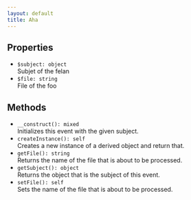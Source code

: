 ```yaml
---
layout: default
title: Aha
---
```

<div class="context">
    <h2>Properties</h2>
    <ul>
      <li><code>$subject: object</code><br>Subjet of the felan</li>
      <li><code>$file: string</code><br>File of the foo</li>
    </ul>
    <h2>Methods</h2>
    <ul>
      <li><code>__construct(): mixed</code><br>Initializes this event with the given subject.</li>
      <li><code>createInstance(): self</code><br>Creates a new instance of a derived object and return that.</li>
      <li><code>getFile(): string</code><br>Returns the name of the file that is about to be processed.</li>
      <li><code>getSubject(): object</code><br>Returns the object that is the subject of this event.</li>
      <li><code>setFile(): self</code><br>Sets the name of the file that is about to be processed.</li>
    </ul>
</div>
